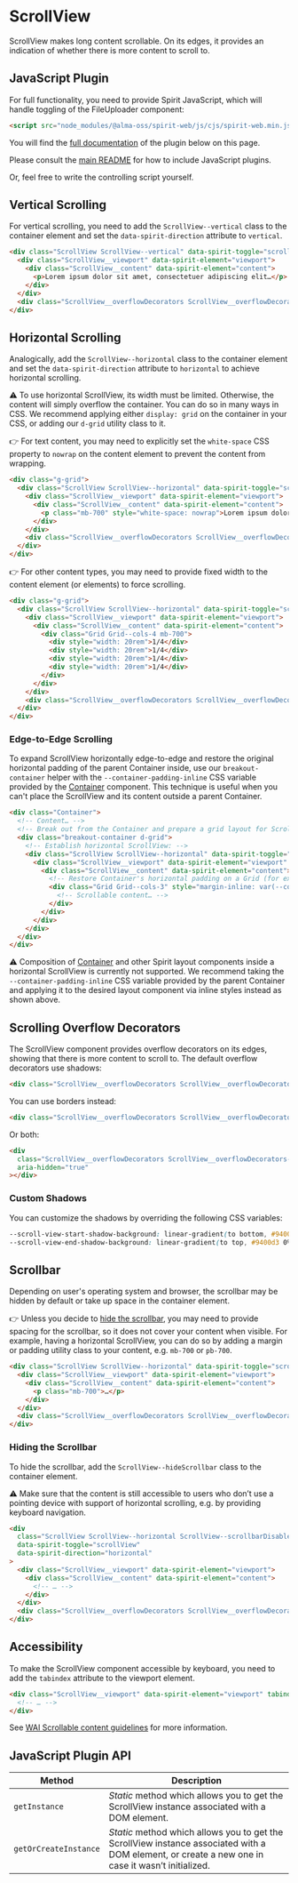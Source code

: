 # ScrollView

ScrollView makes long content scrollable. On its edges, it provides an indication of whether there is more content to scroll to.

## JavaScript Plugin

For full functionality, you need to provide Spirit JavaScript, which will handle toggling of the FileUploader component:

```html
<script src="node_modules/@alma-oss/spirit-web/js/cjs/spirit-web.min.js" async></script>
```

You will find the [full documentation](#javascript-plugin-api) of the plugin below on this page.

Please consult the [main README][web-readme] for how to include JavaScript plugins.

Or, feel free to write the controlling script yourself.

## Vertical Scrolling

For vertical scrolling, you need to add the `ScrollView--vertical` class to the container element and set the
`data-spirit-direction` attribute to `vertical`.

```html
<div class="ScrollView ScrollView--vertical" data-spirit-toggle="scrollView" data-spirit-direction="vertical">
  <div class="ScrollView__viewport" data-spirit-element="viewport">
    <div class="ScrollView__content" data-spirit-element="content">
      <p>Lorem ipsum dolor sit amet, consectetuer adipiscing elit…</p>
    </div>
  </div>
  <div class="ScrollView__overflowDecorators ScrollView__overflowDecorators--shadows" aria-hidden="true"></div>
</div>
```

## Horizontal Scrolling

Analogically, add the `ScrollView--horizontal` class to the container element and set the `data-spirit-direction` attribute to
`horizontal` to achieve horizontal scrolling.

⚠️ To use horizontal ScrollView, its width must be limited. Otherwise, the content will simply overflow the container.
You can do so in many ways in CSS. We recommend applying either `display: grid` on the container in your CSS, or adding
our `d-grid` utility class to it.

👉 For text content, you may need to explicitly set the `white-space` CSS property to `nowrap` on the content element to prevent the
content from wrapping.

```html
<div class="g-grid">
  <div class="ScrollView ScrollView--horizontal" data-spirit-toggle="scrollView" data-spirit-direction="horizontal">
    <div class="ScrollView__viewport" data-spirit-element="viewport">
      <div class="ScrollView__content" data-spirit-element="content">
        <p class="mb-700" style="white-space: nowrap">Lorem ipsum dolor sit amet, consectetuer adipiscing elit…</p>
      </div>
    </div>
    <div class="ScrollView__overflowDecorators ScrollView__overflowDecorators--shadows" aria-hidden="true"></div>
  </div>
</div>
```

👉 For other content types, you may need to provide fixed width to the content element (or elements) to force scrolling.

```html
<div class="g-grid">
  <div class="ScrollView ScrollView--horizontal" data-spirit-toggle="scrollView" data-spirit-direction="horizontal">
    <div class="ScrollView__viewport" data-spirit-element="viewport">
      <div class="ScrollView__content" data-spirit-element="content">
        <div class="Grid Grid--cols-4 mb-700">
          <div style="width: 20rem">1/4</div>
          <div style="width: 20rem">1/4</div>
          <div style="width: 20rem">1/4</div>
          <div style="width: 20rem">1/4</div>
        </div>
      </div>
    </div>
    <div class="ScrollView__overflowDecorators ScrollView__overflowDecorators--shadows" aria-hidden="true"></div>
  </div>
</div>
```

### Edge-to-Edge Scrolling

To expand ScrollView horizontally edge-to-edge and restore the original
horizontal padding of the parent Container inside, use our `breakout-container`
helper with the `--container-padding-inline` CSS variable provided by the
[Container][container] component. This technique is useful when you can't place
the ScrollView and its content outside a parent Container.

```html
<div class="Container">
  <!-- Content… -->
  <!-- Break out from the Container and prepare a grid layout for ScrollView: -->
  <div class="breakout-container d-grid">
    <!-- Establish horizontal ScrollView: -->
    <div class="ScrollView ScrollView--horizontal" data-spirit-toggle="scrollView" data-spirit-direction="horizontal">
      <div class="ScrollView__viewport" data-spirit-element="viewport" tabindex="0">
        <div class="ScrollView__content" data-spirit-element="content">
          <!-- Restore Container's horizontal padding on a Grid (for example): -->
          <div class="Grid Grid--cols-3" style="margin-inline: var(--container-padding-inline);">
            <!-- Scrollable content… -->
          </div>
        </div>
      </div>
    </div>
  </div>
</div>
```

⚠️ Composition of [Container][container] and other Spirit layout components
inside a horizontal ScrollView is currently not supported. We recommend taking
the `--container-padding-inline` CSS variable provided by the parent Container
and applying it to the desired layout component via inline styles instead as
shown above.

## Scrolling Overflow Decorators

The ScrollView component provides overflow decorators on its edges, showing that there is more content to scroll to. The default overflow
decorators use shadows:

```html
<div class="ScrollView__overflowDecorators ScrollView__overflowDecorators--shadows" aria-hidden="true"></div>
```

You can use borders instead:

```html
<div class="ScrollView__overflowDecorators ScrollView__overflowDecorators--borders" aria-hidden="true"></div>
```

Or both:

```html
<div
  class="ScrollView__overflowDecorators ScrollView__overflowDecorators--borders ScrollView__overflowDecorators--shadows"
  aria-hidden="true"
></div>
```

### Custom Shadows

You can customize the shadows by overriding the following CSS variables:

```css
--scroll-view-start-shadow-background: linear-gradient(to bottom, #9400d3 0%, #9400d300 100%);
--scroll-view-end-shadow-background: linear-gradient(to top, #9400d3 0%, #9400d300 100%);
```

## Scrollbar

Depending on user's operating system and browser, the scrollbar may be hidden by default or take up space in the container element.

👉 Unless you decide to [hide the scrollbar](#hiding-the-scrollbar), you may need to provide spacing for the scrollbar, so it does
not cover your content when visible. For example, having a horizontal ScrollView, you can do so by adding a margin or padding utility
class to your content, e.g. `mb-700` or `pb-700`.

```html
<div class="ScrollView ScrollView--horizontal" data-spirit-toggle="scrollView" data-spirit-direction="horizontal">
  <div class="ScrollView__viewport" data-spirit-element="viewport">
    <div class="ScrollView__content" data-spirit-element="content">
      <p class="mb-700">…</p>
    </div>
  </div>
  <div class="ScrollView__overflowDecorators ScrollView__overflowDecorators--shadows" aria-hidden="true"></div>
</div>
```

### Hiding the Scrollbar

To hide the scrollbar, add the `ScrollView--hideScrollbar` class to the container element.

⚠️ Make sure that the content is still accessible to users who don’t use a pointing device with support of horizontal scrolling, e.g. by providing keyboard navigation.

```html
<div
  class="ScrollView ScrollView--horizontal ScrollView--scrollbarDisabled"
  data-spirit-toggle="scrollView"
  data-spirit-direction="horizontal"
>
  <div class="ScrollView__viewport" data-spirit-element="viewport">
    <div class="ScrollView__content" data-spirit-element="content">
      <!-- … -->
    </div>
  </div>
  <div class="ScrollView__overflowDecorators ScrollView__overflowDecorators--shadows" aria-hidden="true"></div>
</div>
```

## Accessibility

To make the ScrollView component accessible by keyboard, you need to add the `tabindex` attribute to the viewport element.

```html
<div class="ScrollView__viewport" data-spirit-element="viewport" tabindex="0">
  <!-- … -->
</div>
```

See [WAI Scrollable content guidelines][wai-scrollable-content] for more information.

## JavaScript Plugin API

| Method                | Description                                                                                                                                       |
| --------------------- | ------------------------------------------------------------------------------------------------------------------------------------------------- |
| `getInstance`         | _Static_ method which allows you to get the ScrollView instance associated with a DOM element.                                                    |
| `getOrCreateInstance` | _Static_ method which allows you to get the ScrollView instance associated with a DOM element, or create a new one in case it wasn’t initialized. |

[container]: https://github.com/lmc-eu/spirit-design-system/blob/main/packages/web/src/scss/components/Container/README.md
[wai-scrollable-content]: https://www.w3.org/WAI/standards-guidelines/act/rules/0ssw9k/
[web-readme]: https://github.com/lmc-eu/spirit-design-system/blob/main/packages/web/README.md
